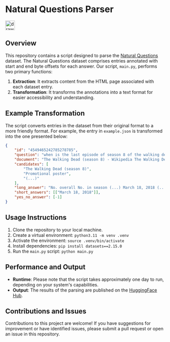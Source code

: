 # Natural Questions Parser

[<img src="https://huggingface.co/datasets/huggingface/brand-assets/resolve/main/hf-logo.png" alt="drawing" width="30"/>](https://huggingface.co/datasets/hugosousa/natural_questions_parsed)

## Overview

This repository contains a script designed to parse the [Natural Questions](https://huggingface.co/datasets/natural_questions) dataset. The Natural Questions dataset comprises entries annotated with start and end byte offsets for each answer. Our script, `main.py`, performs two primary functions:

1. **Extraction**: It extracts content from the HTML page associated with each dataset entry.
2. **Transformation**: It transforms the annotations into a text format for easier accessibility and understanding.

## Example Transformation

The script converts entries in the dataset from their original format to a more friendly format. For example, the entry in `example.json` is transformed into the one presented below:

```json
{
    "id": "4549465242785278785",
    "question": "when is the last episode of season 8 of the walking dead",
    "document": "The Walking Dead (season 8) - Wikipedia The Walking Dead (...)",
    "candidates": [
        "The Walking Dead (season 8)",
        "Promotional poster",
        "(...)"
    ],
    "long_answer": "No. overall No. in season (...) March 18, 2018 (...)",
    "short_answers": [["March 18, 2018"]],
    "yes_no_answer": [-1]
}
```

## Usage Instructions

1. Clone the repository to your local machine.
2. Create a virtual environment: `python3.11 -m venv .venv`
3. Activate the environment: `source .venv/bin/activate`
4. Install dependencies: `pip install datasets==2.15.0`
5. Run the `main.py` script: `python main.py`

## Performance and Output

- **Runtime**: Please note that the script takes approximately one day to run, depending on your system's capabilities.
- **Output**: The results of the parsing are published on the [HuggingFace Hub](https://huggingface.co/datasets/hugosousa/natural_questions_parsed).

## Contributions and Issues

Contributions to this project are welcome! If you have suggestions for improvement or have identified issues, please submit a pull request or open an issue in this repository.

